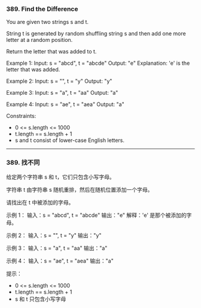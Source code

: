 ### 389. Find the Difference

You are given two strings s and t.

String t is generated by random shuffling string s and then add one more letter at a random position.

Return the letter that was added to t.

 

Example 1:
    Input: s = "abcd", t = "abcde"
    Output: "e"
    Explanation: 'e' is the letter that was added.

Example 2:
    Input: s = "", t = "y"
    Output: "y"

Example 3:
    Input: s = "a", t = "aa"
    Output: "a"

Example 4:
    Input: s = "ae", t = "aea"
    Output: "a"

 

Constraints:
* 0 <= s.length <= 1000
* t.length == s.length + 1
* s and t consist of lower-case English letters.

----------

### 389. 找不同

给定两个字符串 s 和 t，它们只包含小写字母。

字符串 t 由字符串 s 随机重排，然后在随机位置添加一个字母。

请找出在 t 中被添加的字母。

 

示例 1：
    输入：s = "abcd", t = "abcde"
    输出："e"
    解释：'e' 是那个被添加的字母。

示例 2：
    输入：s = "", t = "y"
    输出："y"

示例 3：
    输入：s = "a", t = "aa"
    输出："a"

示例 4：
    输入：s = "ae", t = "aea"
    输出："a"

 

提示：
* 0 <= s.length <= 1000
* t.length == s.length + 1
* s 和 t 只包含小写字母